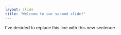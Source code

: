 ```yaml
---
layout: slide
title: "Welcome to our second slide!"
---
```

I've decided to replace this line with this new sentence.
